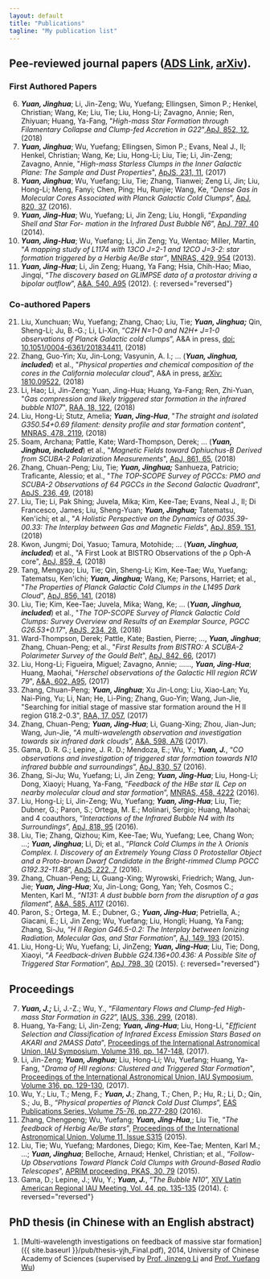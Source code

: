 ```yaml
---
layout: default
title: "Publications"
tagline: "My publication list"
---
```


## Pee-reviewed journal papers ([ADS Link](http://adsabs.harvard.edu/cgi-bin/nph-abs_connect?library&libname=Jinghua+Yuan&libid=4f88e404d4), [arXiv](http://arxiv.org/find/all/1/OR+au:+Yuan_Jinghua+au:+Yuan_Jing_Hua/0/1/0/all/0/1)). 

### First Authored Papers
6. ***Yuan, Jinghua***; Li, Jin-Zeng; Wu, Yuefang; Ellingsen, Simon P.; Henkel, Christian; Wang, Ke; Liu, Tie; Liu, Hong-Li; Zavagno, Annie; Ren, Zhiyuan; Huang, Ya-Fang, "*High-mass Star Formation through Filamentary Collapse and Clump-fed Accretion in G22*",[ApJ, 852, 12](http://adsabs.harvard.edu/abs/2018ApJ...852...12Y), (2018)
5. ***Yuan, Jinghua***; Wu, Yuefang; Ellingsen, Simon P.; Evans, Neal J., II; Henkel, Christian; Wang, Ke; Liu, Hong-Li; Liu, Tie; Li, Jin-Zeng; Zavagno, Annie, "*High-mass Starless Clumps in the Inner Galactic Plane: The Sample and Dust Properties*", [ApJS, 231, 11](http://adsabs.harvard.edu/abs/2017ApJS..231...11Y), (2017)4. ***Yuan, Jinghua***; Wu, Yuefang; Liu, Tie; Zhang, Tianwei; Zeng Li, Jin; Liu, Hong-Li; Meng, Fanyi; Chen, Ping; Hu, Runjie; Wang, Ke, “*Dense Gas in Molecular Cores Associated with Planck Galactic Cold Clumps*”, [ApJ, 820, 37](http://adsabs.harvard.edu/abs/2016ApJ...820...37Y) (2016).
3. ***Yuan, Jing-Hua***; Wu, Yuefang; Li, Jin Zeng; Liu, Hongli, “*Expanding Shell and Star For- mation in the Infrared Dust Bubble N6*”, [ApJ, 797, 40](http://adsabs.harvard.edu/abs/2014ApJ...797...40Y) (2014).2. ***Yuan, Jing-Hua***; Wu, Yuefang; Li, Jin Zeng; Yu, Wentao; Miller, Martin, “*A mapping study of L1174 with 13CO J=2-1 and 12CO J=3-2: star formation triggered by a Herbig Ae/Be star”*, [MNRAS, 429, 954](http://adsabs.harvard.edu/abs/2013MNRAS.429..954Y) (2013).1. ***Yuan, Jing-Hua***; Li, Jin Zeng; Huang, Ya Fang; Hsia, Chih-Hao; Miao, Jingqi, “*The discovery based on GLIMPSE data of a protostar driving a bipolar outflow*”, [A&A, 540, A95](http://adsabs.harvard.edu/abs/2012A%26A...540A..95) (2012). 
{: reversed="reversed"}

### Co-authored Papers

21. Liu, Xunchuan; Wu, Yuefang; Zhang, Chao; Liu, Tie; ***Yuan, Jinghua;*** Qin, Sheng-Li; Ju, B.-G.; Li, Li-Xin, “*C2H N=1-0 and N2H+ J=1-0 observations of Planck Galactic cold clumps*”, A&A in press, [doi: 10.1051/0004-6361/201834411](https://doi.org/10.1051/0004-6361/201834411), (2018)
20. Zhang, Guo-Yin; Xu, Jin-Long; Vasyunin, A. I.; ... (***Yuan, Jinghua, included***) et al., "*Physical properties and chemical composition of the cores in the California molecular cloud*", A&A in press, [arXiv: 1810.09522](http://adsabs.harvard.edu/cgi-bin/nph-data_query?bibcode=2018arXiv181009522Z&db_key=PRE&link_type=ABSTRACT), (2018)
19. Li, Hao; Li, Jin-Zeng; Yuan, Jing-Hua; Huang, Ya-Fang; Ren, Zhi-Yuan, "*Gas compression and likely triggered star formation in the infrared bubble N107*", [RAA, 18, 122](http://adsabs.harvard.edu/cgi-bin/nph-data_query?bibcode=2018RAA....18..122L&db_key=AST&link_type=ABSTRACT), (2018)
18. Liu, Hong-Li; Stutz, Amelia; ***Yuan, Jing-Hua***, "*The straight and isolated G350.54+0.69 filament: density profile and star formation content*", [MNRAS, 478, 2119](http://adsabs.harvard.edu/cgi-bin/nph-data_query?bibcode=2018MNRAS.478.2119L&db_key=AST&link_type=ABSTRACT), (2018)
17. Soam, Archana; Pattle, Kate; Ward-Thompson, Derek; ... (***Yuan, Jinghua, included***) et al., "*Magnetic Fields toward Ophiuchus-B Derived from SCUBA-2 Polarization Measurements*", [ApJ, 861, 65](http://adsabs.harvard.edu/cgi-bin/nph-data_query?bibcode=2018ApJ...861...65S&db_key=AST&link_type=ABSTRACT), (2018)
16. Zhang, Chuan-Peng; Liu, Tie; ***Yuan, Jinghua;*** Sanhueza, Patricio; Traficante, Alessio; et al., "*The TOP-SCOPE Survey of PGCCs: PMO and SCUBA-2 Observations of 64 PGCCs in the Second Galactic Quadrant*", [ApJS, 236, 49](http://adsabs.harvard.edu/cgi-bin/nph-data_query?bibcode=2018ApJS..236...49Z&db_key=AST&link_type=ABSTRACT), (2018)
15. Liu, Tie; Li, Pak Shing; Juvela, Mika; Kim, Kee-Tae; Evans, Neal J., II; Di Francesco, James; Liu, Sheng-Yuan; ***Yuan, Jinghua;*** Tatematsu, Ken'ichi; et al., "*A Holistic Perspective on the Dynamics of G035.39-00.33: The Interplay between Gas and Magnetic Fields*", [ApJ, 859, 151](http://adsabs.harvard.edu/cgi-bin/nph-data_query?bibcode=2018ApJ...859..151L&db_key=AST&link_type=ABSTRACT), (2018)
14. Kwon, Jungmi; Doi, Yasuo; Tamura, Motohide; ... (***Yuan, Jinghua, included***) et al., "A First Look at BISTRO Observations of the ρ Oph-A core", [ApJ, 859, 4](http://adsabs.harvard.edu/cgi-bin/nph-data_query?bibcode=2018ApJ...859....4K&db_key=AST&link_type=ABSTRACT), (2018)
13. Tang, Mengyao; Liu, Tie; Qin, Sheng-Li; Kim, Kee-Tae; Wu, Yuefang; Tatematsu, Ken'ichi; ***Yuan, Jinghua;*** Wang, Ke; Parsons, Harriet; et al., "*The Properties of Planck Galactic Cold Clumps in the L1495 Dark Cloud*", [ApJ, 856, 141](http://adsabs.harvard.edu/cgi-bin/nph-data_query?bibcode=2018ApJ...856..141T&db_key=AST&link_type=ABSTRACT), (2018)
12. Liu, Tie; Kim, Kee-Tae; Juvela, Mika; Wang, Ke; ... (***Yuan, Jinghua, included***) et al., "*The TOP-SCOPE Survey of Planck Galactic Cold Clumps: Survey Overview and Results of an Exemplar Source, PGCC G26.53+0.17*", [ApJS, 234, 28](http://adsabs.harvard.edu/cgi-bin/nph-data_query?bibcode=2018ApJS..234...28L&db_key=AST&link_type=ABSTRACT), (2018)
11. Ward-Thompson, Derek; Pattle, Kate; Bastien, Pierre; ..., ***Yuan, Jinghua***; Zhang, Chuan-Peng; et al., "*First Results from BISTRO: A SCUBA-2 Polarimeter Survey of the Gould Belt*", [ApJ, 842, 66](http://adsabs.harvard.edu/abs/2017ApJ...842...66W), (2017)
10. Liu, Hong-Li; Figueira, Miguel; Zavagno, Annie; ......,  ***Yuan, Jing-Hua***; Huang, Maohai, "*Herschel observations of the Galactic HII region RCW 79*", [A&A, 602, A95](http://adsabs.harvard.edu/abs/2017A%26A...602A..95L), (2017)
9. Zhang, Chuan-Peng; ***Yuan, Jinghua***; Xu Jin-Long; Liu, Xiao-Lan; Yu, Nai-Ping, Yu; Li, Nan; He, Li-Ping; Zhang, Guo-Yin; Wang, Jun-Jie, "Searching for initial stage of massive star formation around the H II region G18.2-0.3", [RAA, 17, 057](http://adsabs.harvard.edu/abs/2017RAA....17..057Z), (2017)
8. Zhang, Chuan-Peng; ***Yuan, Jing-Hua***; Li, Guang-Xing; Zhou, Jian-Jun; Wang, Jun-Jie, “*A multi-wavelength observation and investigation towards six infrared dark clouds*”, [A&A, 598, A76](http://adsabs.harvard.edu/abs/2017A%26A...598A..76Z) (2017).7. Gama, D. R. G.; Lepine, J. R. D.; Mendoza, E.; Wu, Y.; ***Yuan, J.***, “*CO observations and investigation of triggered star formation towards N10 infrared bubble and surroundings*”, [ApJ, 830, 57](http://adsabs.harvard.edu/abs/2016ApJ...830...57G) (2016).6. Zhang, Si-Ju; Wu, Yuefang; Li, Jin Zeng; ***Yuan, Jing-Hua***; Liu, Hong-Li; Dong, Xiaoyi; Huang, Ya-Fang, “*Feedback of the HBe star IL Cep on nearby molecular cloud and star formation*”, [MNRAS, 458, 4222](http://adsabs.harvard.edu/abs/2016MNRAS.458.4222Z) (2016).5. Liu, Hong-Li; Li, Jin-Zeng; Wu, Yuefang; ***Yuan, Jing-Hua***; Liu, Tie; Dubner, G.; Paron, S.; Ortega, M. E.; Molinari, Sergio; Huang, Maohai; and 4 coauthors, “*Interactions of the Infrared Bubble N4 with Its Surroundings*”, [ApJ, 818, 95](http://adsabs.harvard.edu/abs/2016ApJ...818...95L) (2016).4. Liu, Tie; Zhang, Qizhou; Kim, Kee-Tae; Wu, Yuefang; Lee, Chang Won; ...; ***Yuan, Jinghua***; Li, Di; et al., “*Planck Cold Clumps in the λ Orionis Complex. I. Discovery of an Extremely Young Class 0 Protostellar Object and a Proto-brown Dwarf Candidate in the Bright-rimmed Clump PGCC G192.32-11.88*”, [ApJS, 222, 7](http://adsabs.harvard.edu/abs/2016ApJS..222....7L) (2016).3. Zhang, Chuan-Peng; Li, Guang-Xing; Wyrowski, Friedrich; Wang, Jun-Jie; ***Yuan, Jing-Hua***; Xu, Jin-Long; Gong, Yan; Yeh, Cosmos C.; Menten, Karl M., “*N131: A dust bubble born from the disruption of a gas filament*”, [A&A, 585, A117](http://adsabs.harvard.edu/abs/2016A%26A...585A.117Z) (2016).2. Paron, S.; Ortega, M. E.; Dubner, G.; ***Yuan, Jing-Hua***; Petriella, A.; Giacani, E.; Li, Jin Zeng; Wu, Yuefang; Liu, Hongli; Huang, Ya Fang; Zhang, Si-Ju, “*H II Region G46.5-0.2: The Interplay between Ionizing Radiation, Molecular Gas, and Star Formation*”, [AJ, 149, 193](http://adsabs.harvard.edu/abs/2015AJ....149..193P)(2015).1. Liu, Hong-Li; Wu, Yuefang; Li, JinZeng; ***Yuan, Jing-Hua***; Liu, Tie; Dong, Xiaoyi, “*A Feedback-driven Bubble G24.136+00.436: A Possible Site of Triggered Star Formation*”, [ApJ, 798, 30](http://adsabs.harvard.edu/abs/2015ApJ...798...30L) (2015).
{: reversed="reversed"}


## Proceedings 

7. ***Yuan, J.;*** Li, J.-Z.; Wu, Y., “*Filamentary Flows and Clump-fed High-mass Star Formation in G22*”, [IAUS, 336, 299](http://adsabs.harvard.edu/abs/2018IAUS..336..299Y), (2018).
6. Huang, Ya-Fang; Li, Jin-Zeng; ***Yuan, Jing-Hua***; Liu, Hong-Li, "*Efficient Selection and Classification of Infrared Excess Emission Stars Based on AKARI and 2MASS Data*", [Proceedings of the International Astronomical Union, IAU Symposium, Volume 316, pp. 147-148](http://adsabs.harvard.edu/abs/2017IAUS..316..147H), (2017).5. Li, Jin-Zeng; ***Yuan, Jinghua***; Liu, Hong-Li; Wu, Yuefang; Huang, Ya-Fang, "*Drama of HII regions: Clustered and Triggered Star Formation*", [Proceedings of the International Astronomical Union, IAU Symposium, Volume 316, pp. 129-130](http://adsabs.harvard.edu/abs/2017IAUS..316..129L), (2017).4. Wu, Y.; Liu, T.; Meng, F.; ***Yuan, J.***; Zhang, T.; Chen, P.; Hu, R.; Li, D.; Qin, S.; Ju, B., “*Physical properties of Planck Cold Dust Clumps*”, [EAS Publications Series, Volume 75-76, pp.277-280](http://adsabs.harvard.edu/abs/2016EAS....75..277W) (2016).3. Zhang, Chengpeng; Wu, Yuefang; ***Yuan, Jing-Hua***,; Liu Tie, “*The feedback of Herbig Ae/Bestars*”, [Proceedings of the International Astronomical Union, Volume 11, Issue S315](https://doi.org/10.1017/S1743921316007730) (2015).2. Liu, Tie; Wu, Yuefang; Mardones, Diego; Kim, Kee-Tae; Menten, Karl M.; ...; ***Yuan, Jinghua***; Belloche, Arnaud; Henkel, Christian; et al., “*Follow-Up Observations Toward Planck Cold Clumps with Ground-Based Radio Telescopes*”, [APRIM proceeding, PKAS, 30, 79](http://adsabs.harvard.edu/abs/2015PKAS...30...79L) (2015).1. Gama, D.; Lepine, J.; Wu, Y.; ***Yuan, J.***, “*The Bubble N10*”, [XIV Latin American Regional IAU Meeting, Vol. 44, pp. 135-135](http://adsabs.harvard.edu/abs/2014RMxAC..44..135G) (2014).
{: reversed="reversed"}

## PhD thesis (in Chinese with an English abstract)

1. [Multi-wavelength investigations on feedback of massive star formation]({{ site.baseurl }}/pub/thesis-yjh_Final.pdf), 2014, University of Chinese Academy of Sciences (supervised by [Prof. Jinzeng Li](http://people.ucas.ac.cn/~ljz?language=en) and [Prof. Yuefang Wu](http://www.ifa.hawaii.edu/~reipurth/newsletter/newsletter254.pdf))